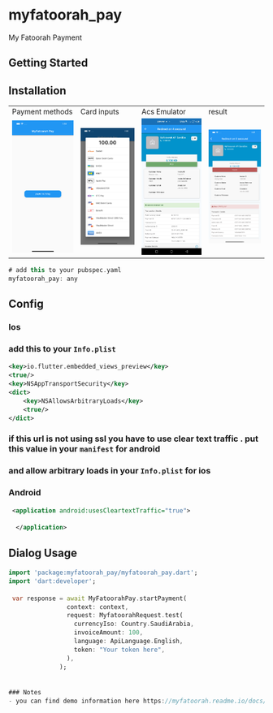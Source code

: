 # myfatoorah_pay

My Fatoorah Payment

## Getting Started

## Installation
<table>
  <tr>
    <td>Payment methods</td>
     <td>Card inputs</td>
     <td>Acs Emulator</td>
     <td>result</td>
  </tr>

  <tr>
    <td><img src="https://github.com/mohmmedHossam/myfatoorah_pay/blob/master/1.png"></td>
    <td><img src="https://github.com/mohmmedHossam/myfatoorah_pay/blob/master/2.png"></td>
    <td><img src="https://github.com/mohmmedHossam/myfatoorah_pay/blob/master/3.png"></td>
    <td><img src="https://github.com/mohmmedHossam/myfatoorah_pay/blob/master/4.png"></td>
  </tr>
 </table>

```dart
# add this to your pubspec.yaml
myfatoorah_pay: any
```

## Config

### Ios

### add this to your `Info.plist`

```xml
<key>io.flutter.embedded_views_preview</key>
<true/>
<key>NSAppTransportSecurity</key>
<dict>
    <key>NSAllowsArbitraryLoads</key>
    <true/>
</dict>
```

### if this url is not using ssl you have to use clear text traffic . put this value in your `manifest` for android

### and allow arbitrary loads in your `Info.plist` for ios

### Android

```xml
 <application android:usesCleartextTraffic="true">

  </application>
```


## Dialog Usage

```dart
import 'package:myfatoorah_pay/myfatoorah_pay.dart';
import 'dart:developer';

 var response = await MyFatoorahPay.startPayment(
                context: context,
                request: MyfatoorahRequest.test(
                  currencyIso: Country.SaudiArabia,
                  invoiceAmount: 100,
                  language: ApiLanguage.English,
                  token: "Your token here",
                ),
              );
              

### Notes
- you can find demo information here https://myfatoorah.readme.io/docs/demo-information

